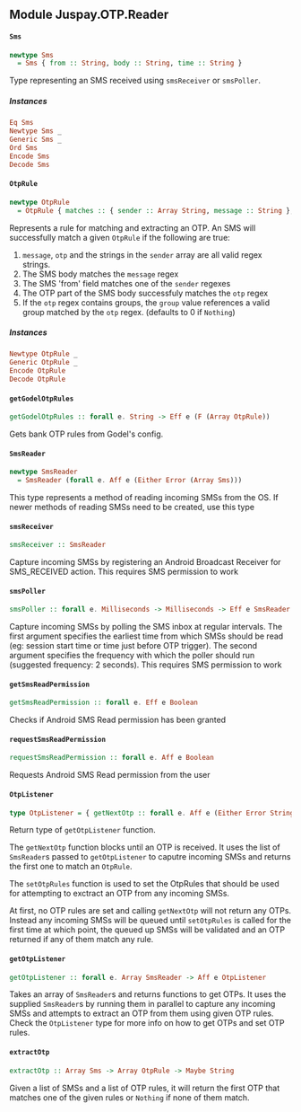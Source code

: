## Module Juspay.OTP.Reader

#### `Sms`

``` purescript
newtype Sms
  = Sms { from :: String, body :: String, time :: String }
```

Type representing an SMS received using `smsReceiver` or `smsPoller`.

##### Instances
``` purescript
Eq Sms
Newtype Sms _
Generic Sms _
Ord Sms
Encode Sms
Decode Sms
```

#### `OtpRule`

``` purescript
newtype OtpRule
  = OtpRule { matches :: { sender :: Array String, message :: String }, otp :: String, group :: Maybe Int }
```

Represents a rule for matching and extracting an OTP. An SMS will
successfully match a given `OtpRule` if the following are true:
 1. `message`, `otp` and the strings in the `sender` array are all
   valid regex strings.
 2. The SMS body matches the `message` regex
 3. The SMS 'from' field matches one of the `sender` regexes
 4. The OTP part of the SMS body successfuly matches the `otp` regex
 5. If the `otp` regex contains groups, the `group` value references
   a valid group matched by the `otp` regex. (defaults to 0 if `Nothing`)

##### Instances
``` purescript
Newtype OtpRule _
Generic OtpRule _
Encode OtpRule
Decode OtpRule
```

#### `getGodelOtpRules`

``` purescript
getGodelOtpRules :: forall e. String -> Eff e (F (Array OtpRule))
```

Gets bank OTP rules from Godel's config.

#### `SmsReader`

``` purescript
newtype SmsReader
  = SmsReader (forall e. Aff e (Either Error (Array Sms)))
```

This type represents a method of reading incoming SMSs from the OS. If newer
methods of reading SMSs need to be created, use this type

#### `smsReceiver`

``` purescript
smsReceiver :: SmsReader
```

Capture incoming SMSs by registering an Android Broadcast Receiver for
SMS_RECEIVED action. This requires SMS permission to work

#### `smsPoller`

``` purescript
smsPoller :: forall e. Milliseconds -> Milliseconds -> Eff e SmsReader
```

Capture incoming SMSs by polling the SMS inbox at regular intervals. The
first argument specifies the earliest time from which SMSs should be read
(eg: session start time or time just before OTP trigger). The second
argument specifies the frequency with which the poller should run (suggested
frequency: 2 seconds). This requires SMS permission to work

#### `getSmsReadPermission`

``` purescript
getSmsReadPermission :: forall e. Eff e Boolean
```

Checks if Android SMS Read permission has been granted

#### `requestSmsReadPermission`

``` purescript
requestSmsReadPermission :: forall e. Aff e Boolean
```

Requests Android SMS Read permission from the user

#### `OtpListener`

``` purescript
type OtpListener = { getNextOtp :: forall e. Aff e (Either Error String), setOtpRules :: forall e. Array OtpRule -> Aff e Unit }
```

Return type of `getOtpListener` function.

The `getNextOtp` function blocks until an OTP is received. It uses the list
of `SmsReader`s passed to `getOtpListener` to caputre incoming SMSs and
returns the first one to match an `OtpRule`.

The `setOtpRules` function is used to set the OtpRules that should be used
for attempting to exctract an OTP from any incoming SMSs.

At first, no OTP rules are set and calling `getNextOtp` will not return any
OTPs. Instead any incoming SMSs will be queued until `setOtpRules` is called
for the first time at which point, the queued up SMSs will be validated and
an OTP returned if any of them match any rule.

#### `getOtpListener`

``` purescript
getOtpListener :: forall e. Array SmsReader -> Aff e OtpListener
```

Takes an array of `SmsReader`s and returns functions to get OTPs. It uses the
supplied `SmsReader`s  by running them in parallel to capture any incoming
SMSs and attempts to extract an OTP from them using given OTP rules. Check
the `OtpListener` type for more info on how to get OTPs and set OTP rules.

#### `extractOtp`

``` purescript
extractOtp :: Array Sms -> Array OtpRule -> Maybe String
```

Given a list of SMSs and a list of OTP rules, it will return the first OTP
that matches one of the given rules or `Nothing` if none of them match.



